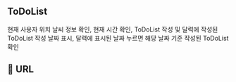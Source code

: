 ## ToDoList
현재 사용자 위치 날씨 정보 확인, 현재 시간 확인, ToDoList 작성 및 달력에 작성된 ToDoList 작성 날짜 표시, 달력에 표시된 날짜 누르면 해당 날짜 기준 작성된 ToDoList 확인

## 🔗 URL

## 
